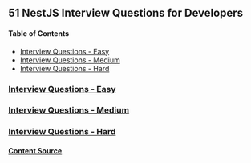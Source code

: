 ## 51 NestJS Interview Questions for Developers

#### Table of Contents

- [Interview Questions - Easy](#interview-questions---easy)
- [Interview Questions - Medium](#interview-questions---medium)
- [Interview Questions - Hard](#interview-questions---hard)

### [Interview Questions - Easy](/backend/NestJS%20Interview%20Questions/51%20NestJS%20Interview%20Questions%20for%20Developers/Interview%20Questions%20-%20Easy/README.md)

### [Interview Questions - Medium](/backend/NestJS%20Interview%20Questions/51%20NestJS%20Interview%20Questions%20for%20Developers/Interview%20Questions%20-%20Medium/README.md)

### [Interview Questions - Hard](/backend/NestJS%20Interview%20Questions/51%20NestJS%20Interview%20Questions%20for%20Developers/Interview%20Questions%20-%20Hard/README.md)

#### [Content Source](https://welovedevs.com/app/tests/questions?technoName=Nest&difficulty=0&difficulty=1)
